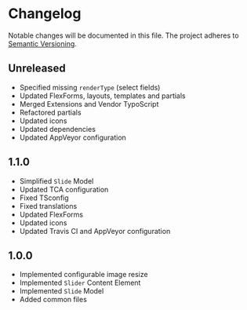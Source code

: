 Changelog
=========

Notable changes will be documented in this file. The project adheres to [Semantic Versioning].

Unreleased
----------

* Specified missing `renderType` (select fields)
* Updated FlexForms, layouts, templates and partials
* Merged Extensions and Vendor TypoScript
* Refactored partials
* Updated icons
* Updated dependencies
* Updated AppVeyor configuration

1.1.0
-----

* Simplified `Slide` Model
* Updated TCA configuration
* Fixed TSconfig
* Fixed translations
* Updated FlexForms
* Updated icons
* Updated Travis CI and AppVeyor configuration

1.0.0
-----

* Implemented configurable image resize
* Implemented `Slider` Content Element
* Implemented `Slide` Model
* Added common files

[Semantic Versioning]: http://semver.org "Semantic Versioning"